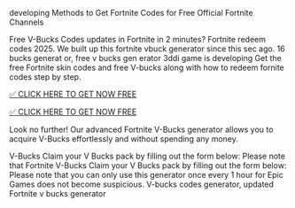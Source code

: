 developing Methods to Get Fortnite Codes for Free Official Fortnite Channels





Free V-Bucks Codes updates in Fortnite in 2 minutes? Fortnite redeem codes 2025. We built up this fortnite vbuck generator since this sec ago. 16 bucks generat or, free v bucks gen erator 3ddi game is developing Get the free Fortnite skin codes and free V-bucks along with how to redeem fornite codes step by step.



[✅ CLICK HERE TO GET NOW FREE](https://appbitly.com/Fortnite-V-Bucks-2025)



[✅ CLICK HERE TO GET NOW FREE](https://appbitly.com/Fortnite-V-Bucks-2025)



 Look no further! Our advanced Fortnite V-Bucks generator allows you to acquire V-Bucks effortlessly and without spending any money.

V-Bucks Claim your V Bucks pack by filling out the form below: Please note that Fortnite V-Bucks Claim your V Bucks pack by filling out the form below: Please note that you can only use this generator once every 1 hour for Epic Games does not become suspicious. V-bucks codes generator, updated Fortnite v bucks generator





